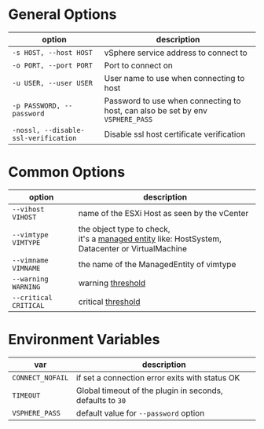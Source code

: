 # General Options

| option | description |
|---|---|
| `-s HOST, --host HOST`  | vSphere service address to connect to |
| `-o PORT, --port PORT`  | Port to connect on |
| `-u USER, --user USER`  | User name to use when connecting to host |
| `-p PASSWORD, --password` | Password to use when connecting to host, can also be set by env `VSPHERE_PASS` |
| `-nossl, --disable-ssl-verification` | Disable ssl host certificate verification |

# Common Options

| option | description |
|---|---|
| `--vihost VIHOST`   | name of the ESXi Host as seen by the vCenter |
| `--vimtype VIMTYPE` | the object type to check,<br/>it's a [managed entity](https://vdc-download.vmware.com/vmwb-repository/dcr-public/bf660c0a-f060-46e8-a94d-4b5e6ffc77ad/208bc706-e281-49b6-a0ce-b402ec19ef82/SDK/vsphere-ws/docs/ReferenceGuide/vim.ManagedEntity.html) like: HostSystem, Datacenter or VirtualMachine |
| `--vimname VIMNAME` | the name of the ManagedEntity of vimtype  |
| `--warning WARNING`     | warning [threshold](https://www.monitoring-plugins.org/doc/guidelines.html#THRESHOLDFORMAT) |
| `--critical CRITICAL`   | critical [threshold](https://www.monitoring-plugins.org/doc/guidelines.html#THRESHOLDFORMAT) |

# Environment Variables

| var | description |
|---|---|
| `CONNECT_NOFAIL` | if set a connection error exits with status OK |
| `TIMEOUT` | Global timeout of the plugin in seconds, defaults to `30` |
| `VSPHERE_PASS` | default value for `--password` option |
